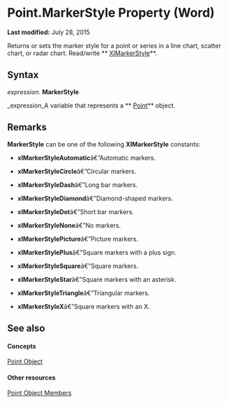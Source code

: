 
# Point.MarkerStyle Property (Word)

 **Last modified:** July 28, 2015

Returns or sets the marker style for a point or series in a line chart, scatter chart, or radar chart. Read/write  ** [XlMarkerStyle](09985bc6-00e7-203d-efed-15b32f0c2666.md)**.

## Syntax

 _expression_. **MarkerStyle**

 _expression_A variable that represents a  ** [Point](349ea9a3-9e9a-b26f-146f-799d39c3d4a9.md)** object.


## Remarks

 **MarkerStyle** can be one of the following **XlMarkerStyle** constants:


-  **xlMarkerStyleAutomatic**â€”Automatic markers.
    
-  **xlMarkerStyleCircle**â€”Circular markers.
    
-  **xlMarkerStyleDash**â€”Long bar markers.
    
-  **xlMarkerStyleDiamond**â€”Diamond-shaped markers.
    
-  **xlMarkerStyleDot**â€”Short bar markers.
    
-  **xlMarkerStyleNone**â€”No markers.
    
-  **xlMarkerStylePicture**â€”Picture markers.
    
-  **xlMarkerStylePlus**â€”Square markers with a plus sign.
    
-  **xlMarkerStyleSquare**â€”Square markers.
    
-  **xlMarkerStyleStar**â€”Square markers with an asterisk.
    
-  **xlMarkerStyleTriangle**â€”Triangular markers.
    
-  **xlMarkerStyleX**â€”Square markers with an X.
    



## See also


#### Concepts


 [Point Object](349ea9a3-9e9a-b26f-146f-799d39c3d4a9.md)
#### Other resources


 [Point Object Members](7a5618eb-4673-d206-c36f-ff89d5eb66ee.md)
